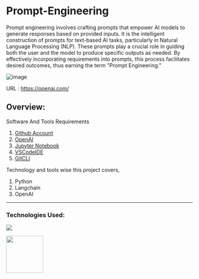 # Prompt-Engineering
Prompt engineering involves crafting prompts that empower AI models to generate responses based on provided inputs. It is the intelligent construction of prompts for text-based AI tasks, particularly in Natural Language Processing (NLP). These prompts play a crucial role in guiding both the user and the model to produce specific outputs as needed. By effectively incorporating requirements into prompts, this process facilitates desired outcomes, thus earning the term "Prompt Engineering."

![image](https://github.com/divakarkumar424/Prompt-Engineering/assets/32620288/519a7ed4-9570-4197-a9ed-00d825f6a76c)

URL :  https://openai.com/

## Overview:
Software And Tools Requirements

1. [Github Account](https://github.com)
2. [OpenAI](https://openai.com/)
3. [Jupyter Notebook](https://github.com/)
4. [VSCodeIDE](https://code.visualstudio.com/)
5. [GitCLI](https://git-scm.com/book/en/v2/Getting-Started-The-Command-Line)

Technology and tools wise this project covers,

1. Python
2. Langchain
3. OpenAI
-------------------------------------------------------------------------------------------------------------------
### Technologies Used:

![](https://forthebadge.com/images/badges/made-with-python.svg)

[<img target="_blank" src="https://github.com/divakarkumar424/Prompt-Engineering/assets/32620288/33c01d4b-f0d0-4c48-b13c-2bfd70b820e3" width=100>](https://openai.com/)   